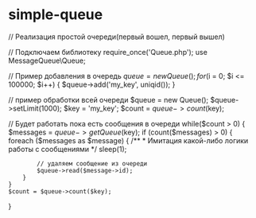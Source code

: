 # simple-queue
// Реализация простой очереди(первый вошел, первый вышел)

// Подключаем библиотеку
require_once('Queue.php');
use MessageQueue\Queue;

// Пример добавления в очередь
$queue = new Queue();
for($i = 0; $i <= 100000; $i++) {
    $queue->add('my_key', uniqid());
}

// пример обработки всей очереди
$queue = new Queue();
$queue->setLimit(1000);
$key = 'my_key';
$count = $queue->count($key);

// Будет работать пока есть сообщения в очереди
while($count > 0) {
    $messages = $queue->getQueue($key);
    if (count($messages) > 0) {
        foreach ($messages as $message) {
            /**
             * Имитация какой-либо логики работы с сообщениями
             */
            sleep(1);

            // удаляем сообщение из очереди
            $queue->read($message->id);
        }
    }
    $count = $queue->count($key);
}
